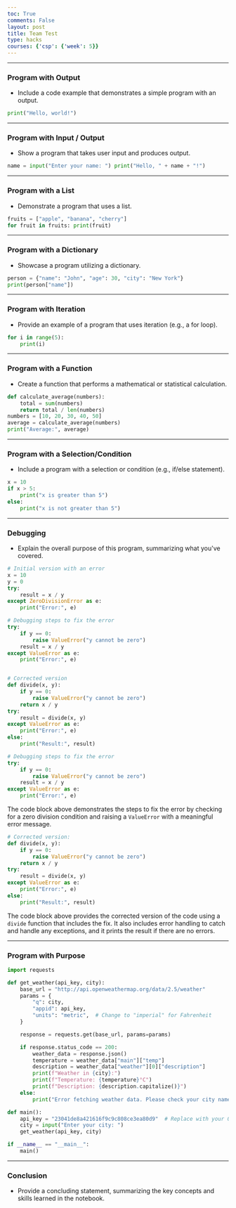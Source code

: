 ```yaml
---
toc: True
comments: False
layout: post
title: Team Test
type: hacks
courses: {'csp': {'week': 5}}
---
```


<hr style="solid">

### Program with Output
- Include a code example that demonstrates a simple program with an output.


```python
print("Hello, world!")
```

<hr style="solid">

### Program with Input / Output
- Show a program that takes user input and produces output.


```python
name = input("Enter your name: ") print("Hello, " + name + "!") 
```

<hr style="solid">

### Program with a List
- Demonstrate a program that uses a list.


```python
fruits = ["apple", "banana", "cherry"] 
for fruit in fruits: print(fruit) 
```

<hr style="solid">

### Program with a Dictionary
- Showcase a program utilizing a dictionary.


```python
person = {"name": "John", "age": 30, "city": "New York"} 
print(person["name"]) 
```

<hr style="solid">

### Program with Iteration
- Provide an example of a program that uses iteration (e.g., a for loop).


```python
for i in range(5): 
    print(i) 
```

<hr style="solid">

### Program with a Function
- Create a function that performs a mathematical or statistical calculation.


```python
def calculate_average(numbers): 
    total = sum(numbers) 
    return total / len(numbers)
numbers = [10, 20, 30, 40, 50] 
average = calculate_average(numbers) 
print("Average:", average) 
```

<hr style="solid">

### Program with a Selection/Condition
- Include a program with a selection or condition (e.g., if/else statement).


```python
x = 10 
if x > 5: 
    print("x is greater than 5") 
else: 
    print("x is not greater than 5") 
```

<hr style="solid">

### Debugging
- Explain the overall purpose of this program, summarizing what you've covered.


```python
# Initial version with an error
x = 10
y = 0
try:
    result = x / y
except ZeroDivisionError as e:
    print("Error:", e)

# Debugging steps to fix the error
try:
    if y == 0:
        raise ValueError("y cannot be zero")
    result = x / y
except ValueError as e:
    print("Error:", e)


# Corrected version
def divide(x, y):
    if y == 0:
        raise ValueError("y cannot be zero")
    return x / y
try:
    result = divide(x, y)
except ValueError as e:
    print("Error:", e)
else:
    print("Result:", result)
```


```python
# Debugging steps to fix the error 
try: 
    if y == 0: 
        raise ValueError("y cannot be zero") 
    result = x / y 
except ValueError as e: 
    print("Error:", e) 
```

The code block above demonstrates the steps to fix the error by checking for a zero division condition and raising a ``ValueError`` with a meaningful error message.


```python
# Corrected version:
def divide(x, y): 
    if y == 0: 
        raise ValueError("y cannot be zero") 
    return x / y 
try: 
    result = divide(x, y) 
except ValueError as e: 
    print("Error:", e) 
else: 
    print("Result:", result) 
```

The code block above provides the corrected version of the code using a ``divide`` function that includes the fix. It also includes error handling to catch and handle any exceptions, and it prints the result if there are no errors.







<hr style="solid">

### Program with Purpose


```python
import requests

def get_weather(api_key, city):
    base_url = "http://api.openweathermap.org/data/2.5/weather"
    params = {
        "q": city,
        "appid": api_key,
        "units": "metric",  # Change to "imperial" for Fahrenheit
    }

    response = requests.get(base_url, params=params)

    if response.status_code == 200:
        weather_data = response.json()
        temperature = weather_data["main"]["temp"]
        description = weather_data["weather"][0]["description"]
        print(f"Weather in {city}:")
        print(f"Temperature: {temperature}°C")
        print(f"Description: {description.capitalize()}")
    else:
        print("Error fetching weather data. Please check your city name and API key.")

def main():
    api_key = "23041de8a421616f9c9c808ce3ea80d9"  # Replace with your OpenWeatherMap API key
    city = input("Enter your city: ")
    get_weather(api_key, city)

if __name__ == "__main__":
    main()

```

<hr style="solid">

### Conclusion
- Provide a concluding statement, summarizing the key concepts and skills learned in the notebook.
